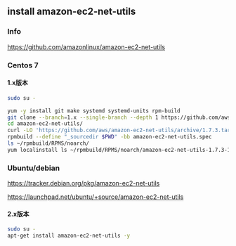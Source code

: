 
## install amazon-ec2-net-utils

### Info

https://github.com/amazonlinux/amazon-ec2-net-utils

### Centos 7

#### 1.x版本

```bash
sudo su -

yum -y install git make systemd systemd-units rpm-build
git clone --branch=1.x --single-branch --depth 1 https://github.com/aws/amazon-ec2-net-utils.git
cd amazon-ec2-net-utils/
curl -LO 'https://github.com/aws/amazon-ec2-net-utils/archive/1.7.3.tar.gz'
rpmbuild --define "_sourcedir $PWD" -bb amazon-ec2-net-utils.spec
ls ~/rpmbuild/RPMS/noarch/
yum localinstall ls ~/rpmbuild/RPMS/noarch/amazon-ec2-net-utils-1.7.3-1.el7.noarch.rpm
```

### Ubuntu/debian

https://tracker.debian.org/pkg/amazon-ec2-net-utils

https://launchpad.net/ubuntu/+source/amazon-ec2-net-utils

#### 2.x版本

```bash
sudo su -
apt-get install amazon-ec2-net-utils -y
```